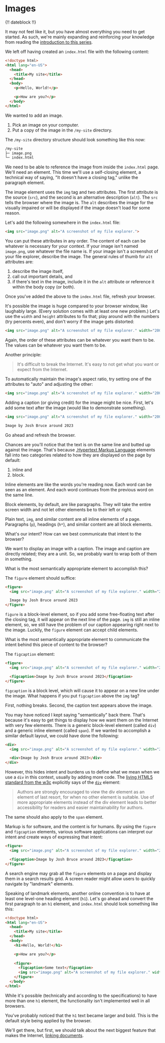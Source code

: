 # Images

{!! dateblock !!}

It may not feel like it, but you have almost everything you need to get started. As such, we're mainly expanding and reinforcing your knowledge from reading the [introduction to this series](/essays-and-editorials/software-development/beginning-web-development/).

We left off having created an `index.html` file with the following content:

```html
<!doctype html>
<html lang="en-US">
  <head>
    <title>My site</title>
  </head>
  <body>
    <p>Hello, World!</p>

    <p>How are you?</p>
  </body>
</html>
```

We wanted to add an image.

1. Pick an image on your computer.
2. Put a copy of the image in the `/my-site` directory.

The `/my-site` directory structure should look something like this now:

```bash
/my-site
├─ image.png
└─ index.html
```

We need to be able to reference the image from inside the `index.html` page. We'll need an element. This time we'll use a self-closing element, a technical way of saying, "It doesn't have a closing tag," unlike the paragraph element. 

The image element uses the `img` tag and two attributes. The first attribute is the source (`src`), and the second is an alternative description (`alt`). The `src` tells the browser where the image is. The `alt` describes the image for the visually impaired or will be displayed if the image doesn't load for some reason.

Let's add the following somewhere in the `index.html` file:

```html
<img src="image.png" alt="A screenshot of my file explorer.">
```

You can put these attributes in any order. The content of each can be whatever is necessary for your context. If your image isn't named `image.png`, use whatever the file name is. If your image isn't a screenshot of your file explorer, describe the image. The general rules of thumb for `alt` attributes are:

1. describe the image itself,
2. call out important details, and
3. if there's text in the image, include it in the `alt` attribute or reference it within the body copy (or both).

Once you've added the above to the `index.html` file, refresh your browser.

It's possible the image is huge compared to your browser window, like laughably large. (Every solution comes with at least one new problem.) Let's use the `width` and `height` attributes to fix that; play around with the numbers (try percents even), and don't worry if the image gets distorted:

```html
<img src="image.png" alt="A screenshot of my file explorer." width="200" height="200">
```

Again, the order of these attributes can be whatever you want them to be. The values can be whatever you want them to be. 

Another principle:

> It's difficult to break the Internet. It's easy to not get what you want or expect from the Internet.

To automatically maintain the image's aspect ratio, try setting one of the attributes to "auto" and adjusting the other:

```html
<img src="image.png" alt="A screenshot of my file explorer." width="200" height="auto">
```

Adding a caption (or giving credit) for the image might be nice. First, let's add some text after the image (would like to demonstrate something).

```html
<img src="image.png" alt="A screenshot of my file explorer." width="200" height="auto">

Image by Josh Bruce around 2023
```

Go ahead and refresh the browser.

Chances are you'll notice that the text is on the same line and butted up against the image. That's because [.Hypertext Markup Language](HTML) elements fall into two categories related to how they are displayed on the page by default:

1. inline and
2. block.

Inline elements are like the words you're reading now. Each word can be seen as an element. And each word continues from the previous word on the same line.

Block elements, by default, are like paragraphs. They will take the entire screen width and not let other elements be to their left or right. 

Plain text, `img`, and similar content are all inline elements of a page. Paragraphs (`p`), headings (`h*`), and similar content are all block elements.

What's our intent? How can we best communicate that intent to the browser?

We want to display an image with a caption. The image and caption are directly related; they are a unit. So, we probably want to wrap both of them in something. 

What is the most semantically appropriate element to accomplish this?

The `figure` element should suffice:

```html
<figure>
  <img src="image.png" alt="A screenshot of my file explorer." width="200" height="auto">

  Image by Josh Bruce around 2023
</figure>
``` 

`figure` is a block-level element, so if you add some free-floating text after the closing tag, it will appear on the next line of the page. `img` is still an inline element, so, we still have the problem of our caption appearing right next to the image. Luckily, the `figure` element can accept child elements.

What is the most semantically appropriate element to communicate the intent behind this piece of content to the browser?

The `figcaption` element:

```html
<figure>
  <img src="image.png" alt="A screenshot of my file explorer." width="200" height="auto">

  <figcaption>Image by Josh Bruce around 2023</figcaption>
</figure>
``` 

`figcaption` is a block level, which will cause it to appear on a new line under the image. What happens if you put `figcaption` above the `img` tag?

First, nothing breaks. Second, the caption text appears above the image.

You may have noticed I kept saying "semantically" back there. That's because it's easy to get things to display how we want them on the Internet with very few elements. There is a generic block-level element (called `div`) and a generic inline element (called `span`). If we wanted to accomplish a similar default layout, we could have done the following:

```html
<div>
  <img src="image.png" alt="A screenshot of my file explorer." width="200" height="auto">

  <div>Image by Josh Bruce around 2023</div>
</div>
```

However, this hides intent and burdens us to define what we mean when we use a `div` in this context, usually by adding more code. The [living HTML5 standard from the w3c](https://html.spec.whatwg.org) explicitly says of the [`div`](https://html.spec.whatwg.org/#the-div-element) element:

> Authors are strongly encouraged to view the div element as an element of last resort, for when no other element is suitable. Use of more appropriate elements instead of the div element leads to better accessibility for readers and easier maintainability for authors.

The same should also apply to the `span` element.

Markup is for software, and the content is for humans. By using the `figure` and `figcaption` elements, various software applications can interpret our intent and create ways of expressing that intent:

```html
<figure>
  <img src="image.png" alt="A screenshot of my file explorer." width="200" height="auto">

  <figcaption>Image by Josh Bruce around 2023</figcaption>
</figure>
``` 

A search engine may grab all the `figure` elements on a page and display them in a search results grid. A screen reader might allow users to quickly navigate by "landmark" elements.

Speaking of landmark elements, another online convention is to have at least one level-one heading element (`h1`). Let's go ahead and convert the first paragraph to an `h1` element, and `index.html` should look something like this:

```html
<!doctype html>
<html lang="en-US">
  <head>
    <title>My site</title>
  </head>
  <body>
    <h1>Hello, World!</h1>

    <p>How are you?</p>
    
    <figure>
      <figcaption>Some text</figcaption>
      <img src="image.png" alt="A screenshot of my file explorer." width="300" height="auto">
    </figure>
  </body>
</html>
```

While it's possible (technically and according to the specifications) to have more than one `h1` element, the functionality isn't implemented well in all browsers.

You've probably noticed that the `h1` text became larger and bold. This is the default style being applied by the browser. 

We'll get there, but first, we should talk about the next biggest feature that makes the Internet, [linking documents](../links/).
